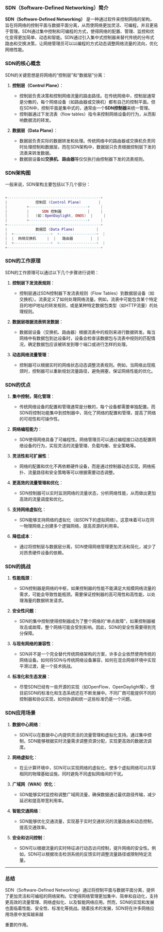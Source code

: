 ### **SDN（Software-Defined Networking）简介**

**SDN（Software-Defined Networking）** 是一种通过软件来控制网络的架构，旨在将网络的控制平面与数据平面分离，从而使网络更加灵活、可编程，并且更易于管理。SDN通过集中控制和可编程的方式，使得网络的配置、管理、监控和优化变得更加简单、动态和智能。SDN通过引入集中式控制器来替代传统的分布式路由和交换决策，让网络管理员可以以编程的方式动态调整网络流量的流向，优化网络性能。

### **SDN的核心概念**

SDN的关键思想是将网络的“控制层”和“数据层”分离：

1. **控制层（Control Plane）**：
   - 控制层负责决策和控制网络流量的路由路径。在传统网络中，控制层通常是分散的，每个网络设备（如路由器或交换机）都有自己的控制平面。但在SDN中，控制平面是集中式的，通常由一个**SDN控制器**来统一管理。
   - 控制器通过下发流表（flow tables）指令来控制网络设备的行为，从而影响数据流的转发。

2. **数据层（Data Plane）**：
   - 数据层负责实际的数据转发和处理。传统网络中的路由器或交换机负责同时处理控制和数据层，而在SDN架构中，数据层只负责根据控制层下发的流表来转发数据。
   - 数据层设备如**交换机**、**路由器**等仅仅执行由控制器下发的流表规则。


### **SDN架构图**

一般来说，SDN架构主要包括以下几个部分：

```lua

+-------------------------------------------+
|             控制层 (Control Plane)        |
|         +---------------------------+     |
|         |      SDN 控制器            |     |
|         |   (如：OpenDaylight, ONOS)  |     |
|         +---------------------------+     |
+-------------------------------------------+
|             数据层 (Data Plane)          |
|  +-----------------+  +-----------------+  |
|  |  网络交换机     |  |   路由器        |  |
|  +-----------------+  +-----------------+  |
+-------------------------------------------+
```

### **SDN的工作原理**

SDN的工作原理可以通过以下几个步骤进行说明：

1. **控制层下发流表规则**：
   - 控制层通过SDN控制器下发流表规则（Flow Tables）到数据层设备（如交换机）。流表定义了如何处理网络流量。例如，流表中可能包含某个特定目的地IP地址的转发规则，或是某种特定数据包类型（如HTTP流量）的处理规则。

2. **数据层根据流表转发数据**：
   - 数据层设备（交换机、路由器）根据流表中的规则来进行数据转发。每当网络中有数据包到达设备时，设备会检查该数据包与流表中规则的匹配情况，确定数据包应该被转发到哪个端口或进行怎样的处理。

3. **动态网络流量管理**：
   - 控制器可以根据实时的网络状态动态调整流表规则。例如，当网络出现瓶颈时，控制器可以重新规划流量路径，避免拥塞，保证网络性能的优化。

### **SDN的优点**

1. **集中控制，简化管理**：
   - 传统网络设备的配置和管理通常是分散的，每个设备都需要单独配置。而SDN将控制功能集中到控制器中，简化了网络的配置和管理，提高了网络的可视性和可操作性。

2. **网络编程能力**：
   - SDN使得网络具备了可编程性。网络管理员可以通过编程接口动态配置网络设备的行为，实现灵活的流量管理、负载均衡、安全策略等。

3. **灵活性和可扩展性**：
   - 网络的配置和优化不再依赖硬件设备，而是通过控制器动态实现。网络拓扑、流量路径和安全策略等可以根据需要动态调整。

4. **更高效的流量管理和优化**：
   - SDN控制器可以实时监测网络的流量状态，分析网络性能，从而做出更加高效的流量调度和优化。

5. **支持网络虚拟化**：
   - SDN能够支持网络的虚拟化（如SDN下的虚拟网络）。这意味着可以在同一物理网络上创建多个逻辑网络，提高资源的利用率。

6. **降低成本**：
   - 通过将控制层与数据层分离，SDN使得网络管理更加灵活和简化，减少了对昂贵硬件设备的依赖。

### **SDN的挑战**

1. **性能瓶颈**：
   - SDN控制器是网络的中枢，如果控制器的性能不能满足大规模网络流量的需求，可能会导致性能瓶颈。需要保证控制器的高可用性和高性能，以处理海量的数据转发请求。

2. **安全性问题**：
   - SDN的集中控制使得控制器成为了整个网络的“单点故障”，如果控制器被攻击或故障，整个网络可能会受到影响。因此，SDN的安全性需要得到充分保障。

3. **与现有网络的兼容性**：
   - SDN并不是一个完全替代传统网络架构的方案，许多企业依然使用传统的网络设备。如何将SDN与传统网络设备兼容，如何在混合网络环境中实现平滑过渡，是一个技术挑战。

4. **标准化和生态发展**：
   - 尽管SDN已经有一些开源的实现（如OpenFlow、OpenDaylight等），但目前SDN的标准化和生态系统还在不断发展中。不同厂商可能提供不同的控制器和协议实现，如何协调和统一这些标准仍是一个问题。

### **SDN应用场景**

1. **数据中心网络**：
   - SDN可以在数据中心内提供灵活的流量管理和虚拟化支持。通过集中控制，SDN能够根据实时流量需求调整资源分配，实现更高效的数据流调度。

2. **网络虚拟化**：
   - 在云计算环境中，SDN可以实现网络的虚拟化，使多个虚拟网络可以共享相同的物理基础设施，同时避免不同虚拟网络间的干扰。

3. **广域网（WAN）优化**：
   - SDN能够实时监控和调整广域网流量，确保数据通过最优路径传输，减少延迟和提高带宽利用率。

4. **智能交通网络**：
   - SDN能够优化交通流量，实现基于实时交通状况的流量路由和动态控制，提高交通效率。

5. **安全和访问控制**：
   - SDN可以根据流量的实时特征进行动态访问控制，提升网络的安全性。例如，SDN可以根据攻击检测系统的反馈实时调整流量路径或限制特定流量。

---


### **总结**

SDN（Software-Defined Networking）通过将控制平面与数据平面分离，提供了更加灵活和可编程的网络架构。它使得网络管理更加集中、简单和自动化，支持更高效的流量管理、网络虚拟化、以及智能网络应用。然而，SDN的实现和发展也面临着性能、安全性、标准化等挑战。随着技术的发展，SDN将在许多网络应用场景中发挥越来越

重要的作用。